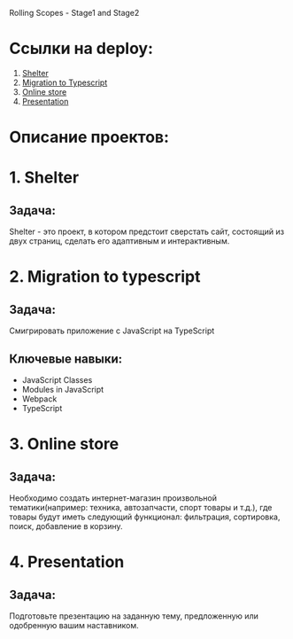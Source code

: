 Rolling Scopes - Stage1 and Stage2

# Ссылки на deploy:

1. [Shelter](https://kristina2773.github.io/My-projects-stage1-2/shelter/pages/main/)
2. [Migration to Typescript](https://kristina2773.github.io/My-projects-stage1-2/migration-to-typescript/)
3. [Online store](https://kristina2773.github.io/My-projects-stage1-2/online-store/)
4. [Presentation](https://youtu.be/bDB-OUIh6vk)

# Описание проектов:

# 1. Shelter

## Задача:
Shelter - это проект, в котором предстоит сверстать сайт, состоящий из двух страниц, сделать его адаптивным и интерактивным.

# 2. Migration to typescript

## Задача:
Смигрировать приложение с JavaScript на TypeScript

## Ключевые навыки:

- JavaScript Classes
- Modules in JavaScript
- Webpack
- TypeScript

# 3. Online store

## Задача:
Необходимо создать интернет-магазин произвольной тематики(например: техника, автозапчасти, спорт товары и т.д.), где товары будут иметь следующий функционал: фильтрация, сортировка, поиск, добавление в корзину.

# 4. Presentation

## Задача:
Подготовьте презентацию на заданную тему, предложенную или одобренную вашим наставником.
